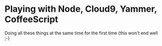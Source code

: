 Playing with Node, Cloud9, Yammer, CoffeeScript
====================================

Doing all these things at the same time for the first time
(this won't end well ;-)
